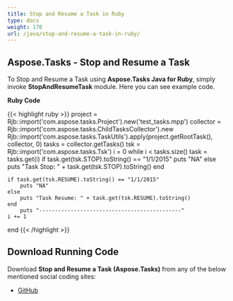 ```yaml
---
title: Stop and Resume a Task in Ruby
type: docs
weight: 170
url: /java/stop-and-resume-a-task-in-ruby/
---
```


## **Aspose.Tasks - Stop and Resume a Task**
To Stop and Resume a Task using **Aspose.Tasks Java for Ruby**, simply invoke **StopAndResumeTask** module. Here you can see example code.

**Ruby Code**

{{< highlight ruby >}}
project = Rjb::import('com.aspose.tasks.Project').new('test_tasks.mpp')
collector = Rjb::import('com.aspose.tasks.ChildTasksCollector').new
Rjb::import('com.aspose.tasks.TaskUtils').apply(project.getRootTask(), collector, 0)
tasks = collector.getTasks()
tsk = Rjb::import('com.aspose.tasks.Tsk')
i = 0
while i < tasks.size()
	task = tasks.get(i)
    if task.get(tsk.STOP).toString() == "1/1/2015"
		puts "NA"
	else
		puts "Task Stop: " + task.get(tsk.STOP).toString()
	end

	if task.get(tsk.RESUME).toString() == "1/1/2015"
		puts "NA"
	else
		puts "Task Resume: " + task.get(tsk.RESUME).toString()
	end
        puts "---------------------------------------------"
    i += 1
end
{{< /highlight >}}

## **Download Running Code**
Download **Stop and Resume a Task (Aspose.Tasks)** from any of the below mentioned social coding sites:

- [GitHub](https://github.com/aspose-tasks/Aspose.Tasks-for-Java/blob/master/Plugins/Aspose_Tasks_Java_for_Ruby/lib/asposetasksjava/Tasks/stopandresumetask.rb)
